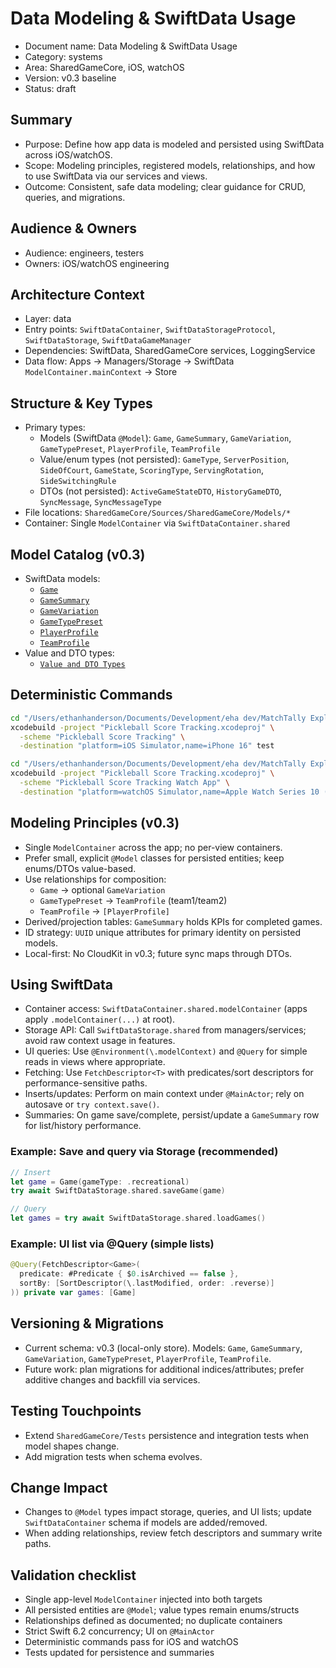 # Data Modeling & SwiftData Usage

- Document name: Data Modeling & SwiftData Usage
- Category: systems
- Area: SharedGameCore, iOS, watchOS
- Version: v0.3 baseline
- Status: draft

## Summary

- Purpose: Define how app data is modeled and persisted using SwiftData across iOS/watchOS.
- Scope: Modeling principles, registered models, relationships, and how to use SwiftData via our services and views.
- Outcome: Consistent, safe data modeling; clear guidance for CRUD, queries, and migrations.

## Audience & Owners

- Audience: engineers, testers
- Owners: iOS/watchOS engineering

## Architecture Context

- Layer: data
- Entry points: `SwiftDataContainer`, `SwiftDataStorageProtocol`, `SwiftDataStorage`, `SwiftDataGameManager`
- Dependencies: SwiftData, SharedGameCore services, LoggingService
- Data flow: Apps → Managers/Storage → SwiftData `ModelContainer.mainContext` → Store

## Structure & Key Types

- Primary types:
  - Models (SwiftData `@Model`): `Game`, `GameSummary`, `GameVariation`, `GameTypePreset`, `PlayerProfile`, `TeamProfile`
  - Value/enum types (not persisted): `GameType`, `ServerPosition`, `SideOfCourt`, `GameState`, `ScoringType`, `ServingRotation`, `SideSwitchingRule`
  - DTOs (not persisted): `ActiveGameStateDTO`, `HistoryGameDTO`, `SyncMessage`, `SyncMessageType`
- File locations: `SharedGameCore/Sources/SharedGameCore/Models/*`
- Container: Single `ModelContainer` via `SwiftDataContainer.shared`

## Model Catalog (v0.3)

- SwiftData models:
  - [`Game`](../../systems/data/model-Game.md)
  - [`GameSummary`](../../systems/data/model-GameSummary.md)
  - [`GameVariation`](../../systems/data/model-GameVariation.md)
  - [`GameTypePreset`](../../systems/data/model-GameTypePreset.md)
  - [`PlayerProfile`](../../systems/data/model-PlayerProfile.md)
  - [`TeamProfile`](../../systems/data/model-TeamProfile.md)
- Value and DTO types:
  - [`Value and DTO Types`](../../systems/data/model-ValueAndDTOs.md)

## Deterministic Commands

```bash
cd "/Users/ethanhanderson/Documents/Development/eha dev/MatchTally Explorations/Pickleball Score Tracking" && \
xcodebuild -project "Pickleball Score Tracking.xcodeproj" \
  -scheme "Pickleball Score Tracking" \
  -destination "platform=iOS Simulator,name=iPhone 16" test
```

```bash
cd "/Users/ethanhanderson/Documents/Development/eha dev/MatchTally Explorations/Pickleball Score Tracking" && \
xcodebuild -project "Pickleball Score Tracking.xcodeproj" \
  -scheme "Pickleball Score Tracking Watch App" \
  -destination "platform=watchOS Simulator,name=Apple Watch Series 10 (46mm)" test
```

## Modeling Principles (v0.3)

- Single `ModelContainer` across the app; no per-view containers.
- Prefer small, explicit `@Model` classes for persisted entities; keep enums/DTOs value-based.
- Use relationships for composition:
  - `Game` → optional `GameVariation`
  - `GameTypePreset` → `TeamProfile` (team1/team2)
  - `TeamProfile` → `[PlayerProfile]`
- Derived/projection tables: `GameSummary` holds KPIs for completed games.
- ID strategy: `UUID` unique attributes for primary identity on persisted models.
- Local-first: No CloudKit in v0.3; future sync maps through DTOs.

## Using SwiftData

- Container access: `SwiftDataContainer.shared.modelContainer` (apps apply `.modelContainer(...)` at root).
- Storage API: Call `SwiftDataStorage.shared` from managers/services; avoid raw context usage in features.
- UI queries: Use `@Environment(\.modelContext)` and `@Query` for simple reads in views where appropriate.
- Fetching: Use `FetchDescriptor<T>` with predicates/sort descriptors for performance-sensitive paths.
- Inserts/updates: Perform on main context under `@MainActor`; rely on autosave or `try context.save()`.
- Summaries: On game save/complete, persist/update a `GameSummary` row for list/history performance.

### Example: Save and query via Storage (recommended)

```swift
// Insert
let game = Game(gameType: .recreational)
try await SwiftDataStorage.shared.saveGame(game)

// Query
let games = try await SwiftDataStorage.shared.loadGames()
```

### Example: UI list via @Query (simple lists)

```swift
@Query(FetchDescriptor<Game>(
  predicate: #Predicate { $0.isArchived == false },
  sortBy: [SortDescriptor(\.lastModified, order: .reverse)]
)) private var games: [Game]
```

## Versioning & Migrations

- Current schema: v0.3 (local-only store). Models: `Game`, `GameSummary`, `GameVariation`, `GameTypePreset`, `PlayerProfile`, `TeamProfile`.
- Future work: plan migrations for additional indices/attributes; prefer additive changes and backfill via services.

## Testing Touchpoints

- Extend `SharedGameCore/Tests` persistence and integration tests when model shapes change.
- Add migration tests when schema evolves.

## Change Impact

- Changes to `@Model` types impact storage, queries, and UI lists; update `SwiftDataContainer` schema if models are added/removed.
- When adding relationships, review fetch descriptors and summary write paths.

## Validation checklist

- Single app-level `ModelContainer` injected into both targets
- All persisted entities are `@Model`; value types remain enums/structs
- Relationships defined as documented; no duplicate containers
- Strict Swift 6.2 concurrency; UI on `@MainActor`
- Deterministic commands pass for iOS and watchOS
- Tests updated for persistence and summaries
